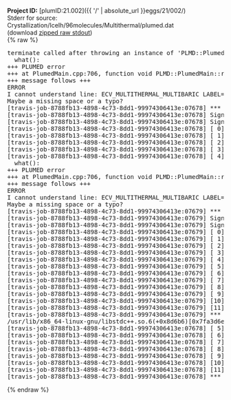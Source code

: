 **Project ID:** [plumID:21.002]({{ '/' | absolute_url }}eggs/21/002/)  
Stderr for source:  Crystallization/IceIh/96molecules/Multithermal/plumed.dat   
(download [zipped raw stdout](plumed.dat.plumed.stdout.txt.zip))  
{% raw %}
<pre>
terminate called after throwing an instance of 'PLMD::Plumed::ExceptionError'
  what():  
+++ PLUMED error
+++ at PlumedMain.cpp:706, function void PLMD::PlumedMain::readInputWords(const std::vector<std::__cxx11::basic_string<char> >&)
+++ message follows +++
ERROR
I cannot understand line: ECV_MULTITHERMAL_MULTIBARIC LABEL=ecv ARG=energy,vol TEMP=330 MIN_TEMP=300 MAX_TEMP=350 PRESSURE=0.06022140857 MIN_PRESSURE=0.06022140857 MAX_PRESSURE=0.06022140857
Maybe a missing space or a typo?
[travis-job-8788fb13-4898-4c73-8dd1-99974306413e:07678] *** Process received signal ***
[travis-job-8788fb13-4898-4c73-8dd1-99974306413e:07678] Signal: Aborted (6)
[travis-job-8788fb13-4898-4c73-8dd1-99974306413e:07678] Signal code:  (-6)
[travis-job-8788fb13-4898-4c73-8dd1-99974306413e:07678] [ 0] /lib/x86_64-linux-gnu/libc.so.6(+0x354b0)[0x7fa3d68744b0]
[travis-job-8788fb13-4898-4c73-8dd1-99974306413e:07678] [ 1] /lib/x86_64-linux-gnu/libc.so.6(gsignal+0x38)[0x7fa3d6874428]
[travis-job-8788fb13-4898-4c73-8dd1-99974306413e:07678] [ 2] /lib/x86_64-linux-gnu/libc.so.6(abort+0x16a)[0x7fa3d687602a]
[travis-job-8788fb13-4898-4c73-8dd1-99974306413e:07678] [ 3] /usr/lib/x86_64-linux-gnu/libstdc++.so.6(_ZN9__gnu_cxx27__verbose_terminate_handlerEv+0x16d)[0x7fa3d6eae84d]
[travis-job-8788fb13-4898-4c73-8dd1-99974306413e:07678] [ 4] terminate called after throwing an instance of 'PLMD::Plumed::ExceptionError'
  what():  
+++ PLUMED error
+++ at PlumedMain.cpp:706, function void PLMD::PlumedMain::readInputWords(const std::vector<std::__cxx11::basic_string<char> >&)
+++ message follows +++
ERROR
I cannot understand line: ECV_MULTITHERMAL_MULTIBARIC LABEL=ecv ARG=energy,vol TEMP=330 MIN_TEMP=300 MAX_TEMP=350 PRESSURE=0.06022140857 MIN_PRESSURE=0.06022140857 MAX_PRESSURE=0.06022140857
Maybe a missing space or a typo?
[travis-job-8788fb13-4898-4c73-8dd1-99974306413e:07679] *** Process received signal ***
[travis-job-8788fb13-4898-4c73-8dd1-99974306413e:07679] Signal: Aborted (6)
[travis-job-8788fb13-4898-4c73-8dd1-99974306413e:07679] Signal code:  (-6)
[travis-job-8788fb13-4898-4c73-8dd1-99974306413e:07679] [ 0] /lib/x86_64-linux-gnu/libc.so.6(+0x354b0)[0x7f62534d34b0]
[travis-job-8788fb13-4898-4c73-8dd1-99974306413e:07679] [ 1] /lib/x86_64-linux-gnu/libc.so.6(gsignal+0x38)[0x7f62534d3428]
[travis-job-8788fb13-4898-4c73-8dd1-99974306413e:07679] [ 2] /lib/x86_64-linux-gnu/libc.so.6(abort+0x16a)[0x7f62534d502a]
[travis-job-8788fb13-4898-4c73-8dd1-99974306413e:07679] [ 3] /usr/lib/x86_64-linux-gnu/libstdc++.so.6(_ZN9__gnu_cxx27__verbose_terminate_handlerEv+0x16d)[0x7f6253b0d84d]
[travis-job-8788fb13-4898-4c73-8dd1-99974306413e:07679] [ 4] /usr/lib/x86_64-linux-gnu/libstdc++.so.6(+0x8d6b6)[0x7f6253b0b6b6]
[travis-job-8788fb13-4898-4c73-8dd1-99974306413e:07679] [ 5] /usr/lib/x86_64-linux-gnu/libstdc++.so.6(+0x8d701)[0x7f6253b0b701]
[travis-job-8788fb13-4898-4c73-8dd1-99974306413e:07679] [ 6] /usr/lib/x86_64-linux-gnu/libstdc++.so.6(+0x8d919)[0x7f6253b0b919]
[travis-job-8788fb13-4898-4c73-8dd1-99974306413e:07679] [ 7] plumed[0x40ec85]
[travis-job-8788fb13-4898-4c73-8dd1-99974306413e:07679] [ 8] plumed[0x40f082]
[travis-job-8788fb13-4898-4c73-8dd1-99974306413e:07679] [ 9] plumed[0x409fe0]
[travis-job-8788fb13-4898-4c73-8dd1-99974306413e:07679] [10] /lib/x86_64-linux-gnu/libc.so.6(__libc_start_main+0xf0)[0x7f62534be830]
[travis-job-8788fb13-4898-4c73-8dd1-99974306413e:07679] [11] plumed[0x40a0a9]
[travis-job-8788fb13-4898-4c73-8dd1-99974306413e:07679] *** End of error message ***
/usr/lib/x86_64-linux-gnu/libstdc++.so.6(+0x8d6b6)[0x7fa3d6eac6b6]
[travis-job-8788fb13-4898-4c73-8dd1-99974306413e:07678] [ 5] /usr/lib/x86_64-linux-gnu/libstdc++.so.6(+0x8d701)[0x7fa3d6eac701]
[travis-job-8788fb13-4898-4c73-8dd1-99974306413e:07678] [ 6] /usr/lib/x86_64-linux-gnu/libstdc++.so.6(+0x8d919)[0x7fa3d6eac919]
[travis-job-8788fb13-4898-4c73-8dd1-99974306413e:07678] [ 7] plumed[0x40ec85]
[travis-job-8788fb13-4898-4c73-8dd1-99974306413e:07678] [ 8] plumed[0x40f082]
[travis-job-8788fb13-4898-4c73-8dd1-99974306413e:07678] [ 9] plumed[0x409fe0]
[travis-job-8788fb13-4898-4c73-8dd1-99974306413e:07678] [10] /lib/x86_64-linux-gnu/libc.so.6(__libc_start_main+0xf0)[0x7fa3d685f830]
[travis-job-8788fb13-4898-4c73-8dd1-99974306413e:07678] [11] plumed[0x40a0a9]
[travis-job-8788fb13-4898-4c73-8dd1-99974306413e:07678] *** End of error message ***
</pre>
{% endraw %}
